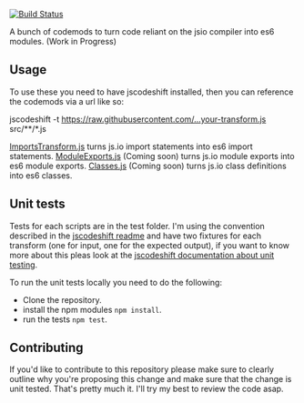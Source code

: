 [![Build Status](https://travis-ci.org/juliankrispel/jsio-codemods.svg?branch=master)](https://travis-ci.org/juliankrispel/jsio-codemods)

A bunch of codemods to turn code reliant on the jsio compiler into es6 modules. (Work in Progress)

## Usage
To use these you need to have jscodeshift installed, then you can reference the codemods via a url like so:

jscodeshift -t https://raw.githubusercontent.com/...your-transform.js src/**/*.js

[ImportsTransform.js](ImportsTransform.js) turns js.io import statements into es6 import statements.
[ModuleExports.js](ModuleExports.js) (Coming soon) turns js.io module exports into es6 module exports.
[Classes.js](Classes.js) (Coming soon) turns js.io class definitions into es6 classes.

## Unit tests
Tests for each scripts are in the test folder. I'm using the convention described in the [jscodeshift readme](https://github.com/facebook/jscodeshift) and have two fixtures for each transform (one for input, one for the expected output), if you want to know more about this pleas look at the [jscodeshift documentation about unit testing](https://github.com/facebook/jscodeshift#unit-testing).

To run the unit tests locally you need to do the following:

- Clone the repository.
- install the npm modules `npm install`.
- run the tests `npm test`.

## Contributing
If you'd like to contribute to this repository please make sure to clearly outline why you're proposing this change and make sure that the change is unit tested. That's pretty much it. I'll try my best to review the code asap.
